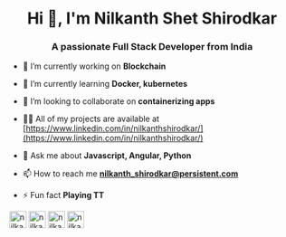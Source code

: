 <h1 align="center">Hi 👋, I'm Nilkanth Shet Shirodkar</h1>
<h3 align="center">A passionate Full Stack Developer from India</h3>

- 🔭 I’m currently working on **Blockchain**

- 🌱 I’m currently learning **Docker, kubernetes**

- 👯 I’m looking to collaborate on **containerizing apps**

- 👨‍💻 All of my projects are available at [https://www.linkedin.com/in/nilkanthshirodkar/](https://www.linkedin.com/in/nilkanthshirodkar/)

- 💬 Ask me about **Javascript, Angular, Python**

- 📫 How to reach me **nilkanth_shirodkar@persistent.com**

- ⚡ Fun fact **Playing TT**

<a href="https://twitter.com/nilkanthshet" target="blank"><img align="center" src="https://cdn.jsdelivr.net/npm/simple-icons@3.0.1/icons/twitter.svg" alt="nilkanthshet" height="30" width="30" /></a>
<a href="https://linkedin.com/in/nilkanthshirodkar" target="blank"><img align="center" src="https://cdn.jsdelivr.net/npm/simple-icons@3.0.1/icons/linkedin.svg" alt="nilkanthshirodkar" height="30" width="30" /></a>
<a href="https://fb.com/nilkanthshirodkar" target="blank"><img align="center" src="https://cdn.jsdelivr.net/npm/simple-icons@3.0.1/icons/facebook.svg" alt="nilkanthshirodkar" height="30" width="30" /></a>
<a href="https://instagram.com/nilkanth_shet_shirodkar" target="blank"><img align="center" src="https://cdn.jsdelivr.net/npm/simple-icons@3.0.1/icons/instagram.svg" alt="nilkanth_shet_shirodkar" height="30" width="30" /></a>
</p>
